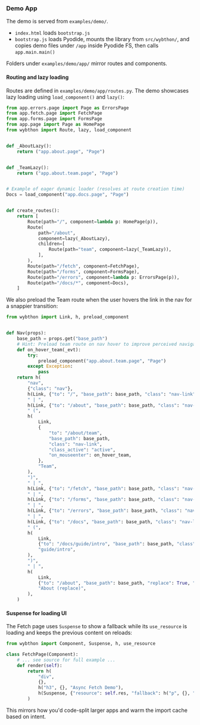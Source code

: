 ### Demo App

The demo is served from `examples/demo/`.

- `index.html` loads `bootstrap.js`
- `bootstrap.js` loads Pyodide, mounts the library from `src/wybthon/`, and copies demo files under `/app` inside Pyodide FS, then calls `app.main.main()`

Folders under `examples/demo/app/` mirror routes and components.

#### Routing and lazy loading

Routes are defined in `examples/demo/app/routes.py`. The demo showcases lazy loading using `load_component()` and `lazy()`:

```12:36:examples/demo/app/routes.py
from app.errors.page import Page as ErrorsPage
from app.fetch.page import FetchPage
from app.forms.page import FormsPage
from app.page import Page as HomePage
from wybthon import Route, lazy, load_component


def _AboutLazy():
    return ("app.about.page", "Page")


def _TeamLazy():
    return ("app.about.team.page", "Page")


# Example of eager dynamic loader (resolves at route creation time)
Docs = load_component("app.docs.page", "Page")


def create_routes():
    return [
        Route(path="/", component=lambda p: HomePage(p)),
        Route(
            path="/about",
            component=lazy(_AboutLazy),
            children=[
                Route(path="team", component=lazy(_TeamLazy)),
            ],
        ),
        Route(path="/fetch", component=FetchPage),
        Route(path="/forms", component=FormsPage),
        Route(path="/errors", component=lambda p: ErrorsPage(p)),
        Route(path="/docs/*", component=Docs),
    ]
```

We also preload the Team route when the user hovers the link in the nav for a snappier transition:

```1:40:examples/demo/app/components/nav.py
from wybthon import Link, h, preload_component


def Nav(props):
    base_path = props.get("base_path")
    # Hint: Preload team route on nav hover to improve perceived navigation time
    def on_hover_team(_evt):
        try:
            preload_component("app.about.team.page", "Page")
        except Exception:
            pass
    return h(
        "nav",
        {"class": "nav"},
        h(Link, {"to": "/", "base_path": base_path, "class": "nav-link", "class_active": "active"}, "Home"),
        " | ",
        h(Link, {"to": "/about", "base_path": base_path, "class": "nav-link", "class_active": "active"}, "About"),
        " (",
        h(
            Link,
            {
                "to": "/about/team",
                "base_path": base_path,
                "class": "nav-link",
                "class_active": "active",
                "on_mouseenter": on_hover_team,
            },
            "Team",
        ),
        ")",
        " | ",
        h(Link, {"to": "/fetch", "base_path": base_path, "class": "nav-link", "class_active": "active"}, "Fetch"),
        " | ",
        h(Link, {"to": "/forms", "base_path": base_path, "class": "nav-link", "class_active": "active"}, "Forms"),
        " | ",
        h(Link, {"to": "/errors", "base_path": base_path, "class": "nav-link", "class_active": "active"}, "Errors"),
        " | ",
        h(Link, {"to": "/docs", "base_path": base_path, "class": "nav-link", "class_active": "active"}, "Docs"),
        " (",
        h(
            Link,
            {"to": "/docs/guide/intro", "base_path": base_path, "class": "nav-link", "class_active": "active"},
            "guide/intro",
        ),
        ")",
        " | ",
        h(
            Link,
            {"to": "/about", "base_path": base_path, "replace": True, "class": "nav-link", "class_active": "active"},
            "About (replace)",
        ),
    )
```

#### Suspense for loading UI

The Fetch page uses `Suspense` to show a fallback while its `use_resource` is loading and keeps the previous content on reloads:

```1:80:examples/demo/app/fetch/page.py
from wybthon import Component, Suspense, h, use_resource

class FetchPage(Component):
    # ... see source for full example ...
    def render(self):
        return h(
            "div",
            {},
            h("h3", {}, "Async Fetch Demo"),
            h(Suspense, {"resource": self.res, "fallback": h("p", {}, "Loading..."), "keep_previous": True}, ...),
        )
```

This mirrors how you'd code-split larger apps and warm the import cache based on intent.
